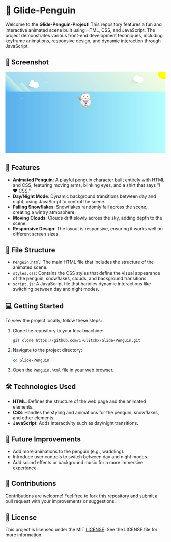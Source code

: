# 🐧 **Glide-Penguin**

Welcome to the **Glide-Penguin-Project**! This repository features a fun and interactive animated scene built using HTML, CSS, and JavaScript. The project demonstrates various front-end development techniques, including keyframe animations, responsive design, and dynamic interaction through JavaScript.

## 📸 Screenshot
![Glide-Penguin Screenshot](./images/screenshot.png)

## 🚀 Features
- **Animated Penguin**: A playful penguin character built entirely with HTML and CSS, featuring moving arms, blinking eyes, and a shirt that says "I ❤️ CSS."
- **Day/Night Mode**: Dynamic background transitions between day and night, using JavaScript to control the scene.
- **Falling Snowflakes**: Snowflakes randomly fall across the scene, creating a wintry atmosphere.
- **Moving Clouds**: Clouds drift slowly across the sky, adding depth to the scene.
- **Responsive Design**: The layout is responsive, ensuring it works well on different screen sizes.

## 📁 File Structure
- `Penguin.html`: The main HTML file that includes the structure of the animated scene.
- `styles.css`: Contains the CSS styles that define the visual appearance of the penguin, snowflakes, clouds, and background transitions.
- `script.js`: A JavaScript file that handles dynamic interactions like switching between day and night modes.

## 💻 Getting Started
To view the project locally, follow these steps:

1. Clone the repository to your local machine:
   ```bash
   git clone https://github.com/i-Glitchx/Glide-Penguin.git
   ```

2. Navigate to the project directory:
   ```bash
   cd Glide-Penguin

3. Open the `Penguin.html` file in your web browser.

## 🛠️ Technologies Used 

- **HTML**: Defines the structure of the web page and the animated elements.
- **CSS**: Handles the styling and animations for the penguin, snowflakes, and other elements.
- **JavaScript**: Adds interactivity such as day/night transitions.

## 🔮 Future Improvements 

- Add more animations to the penguin (e.g., waddling).
- Introduce user controls to switch between day and night modes.
- Add sound effects or background music for a more immersive experience.

## 🤝 Contributions 

Contributions are welcome! Feel free to fork this repository and submit a pull request with your improvements or suggestions.

## 📜 License

This project is licensed under the MIT [LICENSE](/LICENSE). See the LICENSE file for more information.
